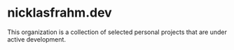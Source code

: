 # nicklasfrahm.dev

This organization is a collection of selected personal projects that are under active development.

